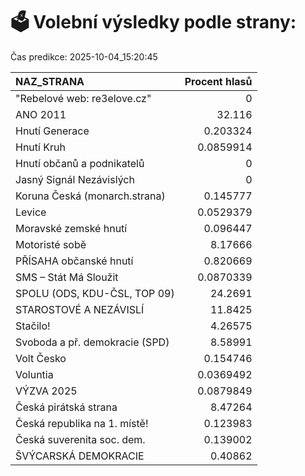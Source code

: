 # 🗳️ Volební výsledky podle strany:

Čas predikce: 2025-10-04_15:20:45

| NAZ_STRANA                     |   Procent hlasů |
|:-------------------------------|----------------:|
| "Rebelové web: re3elove.cz"    |       0         |
| ANO 2011                       |      32.116     |
| Hnutí Generace                 |       0.203324  |
| Hnutí Kruh                     |       0.0859914 |
| Hnutí občanů a podnikatelů     |       0         |
| Jasný Signál Nezávislých       |       0         |
| Koruna Česká (monarch.strana)  |       0.145777  |
| Levice                         |       0.0529379 |
| Moravské zemské hnutí          |       0.096447  |
| Motoristé sobě                 |       8.17666   |
| PŘÍSAHA občanské hnutí         |       0.820669  |
| SMS – Stát Má Sloužit          |       0.0870339 |
| SPOLU (ODS, KDU-ČSL, TOP 09)   |      24.2691    |
| STAROSTOVÉ A NEZÁVISLÍ         |      11.8425    |
| Stačilo!                       |       4.26575   |
| Svoboda a př. demokracie (SPD) |       8.58991   |
| Volt Česko                     |       0.154746  |
| Voluntia                       |       0.0369492 |
| VÝZVA 2025                     |       0.0879849 |
| Česká pirátská strana          |       8.47264   |
| Česká republika na 1. místě!   |       0.123983  |
| Česká suverenita soc. dem.     |       0.139002  |
| ŠVÝCARSKÁ DEMOKRACIE           |       0.40862   |